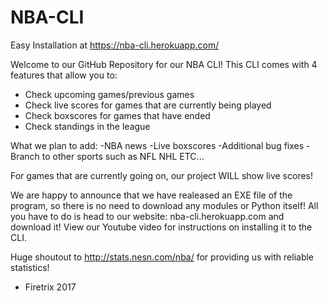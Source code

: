 # NBA-CLI

Easy Installation at https://nba-cli.herokuapp.com/
  
Welcome to our GitHub Repository for our NBA CLI! This CLI comes with 4 features that allow you to:
  - Check upcoming games/previous games
  - Check live scores for games that are currently being played
  - Check boxscores for games that have ended
  - Check standings in the league
  
What we plan to add:
  -NBA news
  -Live boxscores
  -Additional bug fixes
  -Branch to other sports such as NFL NHL ETC...

For games that are currently going on, our project WILL show live scores!

We are happy to announce that we have realeased an EXE file of the program, so there is no need to download any modules or Python itself! All you have to do is head to our website: nba-cli.herokuapp.com and download it! View our Youtube video for instructions on installing it to the CLI.

Huge shoutout to http://stats.nesn.com/nba/ for providing us with reliable statistics!

- Firetrix 2017
